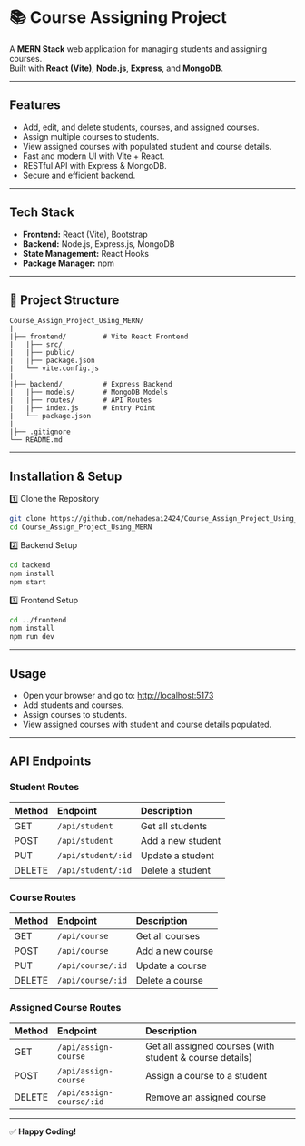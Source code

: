 # 📚 Course Assigning Project

A **MERN Stack** web application for managing students and assigning courses.  
Built with **React (Vite)**, **Node.js**, **Express**, and **MongoDB**.

---

##  Features
-  Add, edit, and delete students, courses, and assigned courses.
-  Assign multiple courses to students.
-  View assigned courses with populated student and course details.
-  Fast and modern UI with Vite + React.
-  RESTful API with Express & MongoDB.
-  Secure and efficient backend.

---

##  Tech Stack
- **Frontend:** React (Vite), Bootstrap
- **Backend:** Node.js, Express.js, MongoDB
- **State Management:** React Hooks
- **Package Manager:** npm 

---

## 📂 Project Structure

```
Course_Assign_Project_Using_MERN/
|
|├── frontend/         # Vite React Frontend
|   |├── src/
|   |├── public/
|   |├── package.json
|   └── vite.config.js
|
|├── backend/          # Express Backend
|   |├── models/       # MongoDB Models
|   |├── routes/       # API Routes
|   |├── index.js      # Entry Point
|   └── package.json
|
|├── .gitignore
└── README.md
```

---

##  Installation & Setup

1️⃣ Clone the Repository
```bash
git clone https://github.com/nehadesai2424/Course_Assign_Project_Using_MERN.git
cd Course_Assign_Project_Using_MERN
```

2️⃣ Backend Setup
```bash
cd backend
npm install
npm start
```

3️⃣ Frontend Setup
```bash
cd ../frontend
npm install
npm run dev
```

---

##  Usage

- Open your browser and go to: [http://localhost:5173](http://localhost:5173)
- Add students and courses.
- Assign courses to students.
- View assigned courses with student and course details populated.

---

##  API Endpoints

### Student Routes

| Method | Endpoint           | Description          |
| :----- | :----------------- | :------------------- |
| GET    | `/api/student`     | Get all students      |
| POST   | `/api/student`     | Add a new student     |
| PUT    | `/api/student/:id` | Update a student      |
| DELETE | `/api/student/:id` | Delete a student      |

### Course Routes

| Method | Endpoint           | Description          |
| :----- | :----------------- | :------------------- |
| GET    | `/api/course`      | Get all courses       |
| POST   | `/api/course`      | Add a new course      |
| PUT    | `/api/course/:id`  | Update a course       |
| DELETE | `/api/course/:id`  | Delete a course       |

### Assigned Course Routes

| Method | Endpoint                   | Description                       |
| :----- | :------------------------- | :-------------------------------- |
| GET    | `/api/assign-course`       | Get all assigned courses (with student & course details) |
| POST   | `/api/assign-course`       | Assign a course to a student     |
| DELETE | `/api/assign-course/:id`   | Remove an assigned course        |


---

✅ **Happy Coding!**


